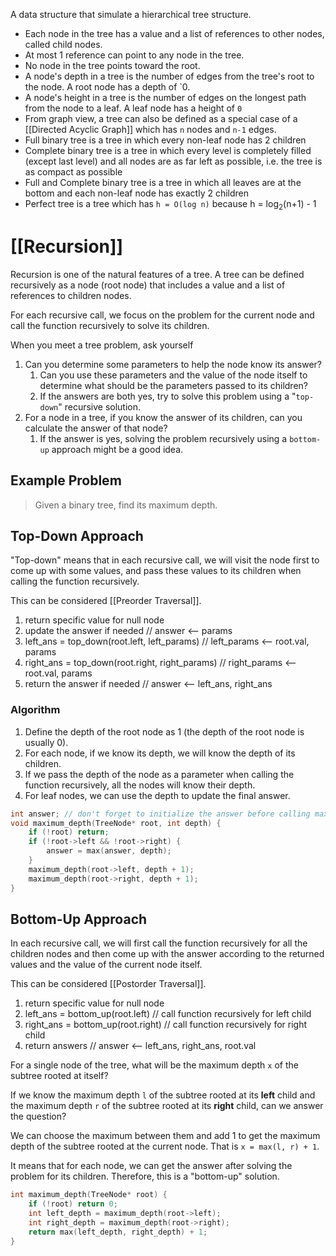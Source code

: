 A data structure that simulate a hierarchical tree structure.

- Each node in the tree has a value and a list of references to other nodes, called child nodes.
- At most 1 reference can point to any node in the tree.
- No node in the tree points toward the root.
- A node's depth in a tree is the number of edges from the tree's root to the node. A root node has a depth of `0.
- A node's height in a tree is the number of edges on the longest path from the node to a leaf. A leaf node has a height of `0`
- From graph view, a tree can also be defined as a special case of a [[Directed Acyclic Graph]] which has `n` nodes and `n-1` edges.
- Full binary tree is a tree in which every non-leaf node has 2 children
- Complete binary tree is a tree in which every level is completely filled (except last level) and all nodes are as far left as possible, i.e. the tree is as compact as possible
- Full and Complete binary tree is a tree in which all leaves are at the bottom and each non-leaf node has exactly 2 children
- Perfect tree is a tree which has `h = O(log n)` because h = log<sub>2</sub>(n+1) - 1

# [[Recursion]]

Recursion is one of the natural features of a tree.
A tree can be defined recursively as a node (root node) that includes a value and a list of references to children nodes. 

For each recursive call, we focus on the problem for the current node and call the function recursively to solve its children.

When you meet a tree problem, ask yourself  

1. Can you determine some parameters to help the node know its answer? 
	1. Can you use these parameters and the value of the node itself to determine what should be the parameters passed to its children? 
	2. If the answers are both yes, try to solve this problem using a "`top-down`" recursive solution.
2. For a node in a tree, if you know the answer of its children, can you calculate the answer of that node? 
	1. If the answer is yes, solving the problem recursively using a `bottom-up` approach might be a good idea.

## Example Problem

> Given a binary tree, find its maximum depth.

## Top-Down Approach

"Top-down" means that in each recursive call, we will visit the node first to come up with some values, and pass these values to its children when calling the function recursively. 

This can be considered [[Preorder Traversal]].

1. return specific value for null node
2. update the answer if needed                                 // answer <-- params
3. left_ans = top_down(root.left, left_params)          // left_params <-- root.val, params
4. right_ans = top_down(root.right, right_params)   // right_params <-- root.val, params
5. return the answer if needed                                  // answer <-- left_ans, right_ans

### Algorithm

1. Define the depth of the root node as 1 (the depth of the root node is usually 0). 
2. For each node, if we know its depth, we will know the depth of its children. 
3. If we pass the depth of the node as a parameter when calling the function recursively, all the nodes will know their depth. 
4. For leaf nodes, we can use the depth to update the final answer. 

```cpp
int answer; // don't forget to initialize the answer before calling maximum_depth
void maximum_depth(TreeNode* root, int depth) {
    if (!root) return;
    if (!root->left && !root->right) {
        answer = max(answer, depth);
    }
    maximum_depth(root->left, depth + 1);
    maximum_depth(root->right, depth + 1);
}
```
## Bottom-Up Approach

In each recursive call, we will first call the function recursively for all the children nodes and then come up with the answer according to the returned values and the value of the current node itself. 

This can be considered [[Postorder Traversal]]. 

1. return specific value for null node
2. left_ans = bottom_up(root.left)         // call function recursively for left child
3. right_ans = bottom_up(root.right)     // call function recursively for right child
4. return answers                                   // answer <-- left_ans, right_ans, root.val

For a single node of the tree, what will be the maximum depth `x` of the subtree rooted at itself?

If we know the maximum depth `l` of the subtree rooted at its **left** child and the maximum depth `r` of the subtree rooted at its **right** child, can we answer the question? 

We can choose the maximum between them and add 1 to get the maximum depth of the subtree rooted at the current node. That is `x = max(l, r) + 1`.

It means that for each node, we can get the answer after solving the problem for its children. Therefore, this is a "bottom-up" solution.

```cpp
int maximum_depth(TreeNode* root) {
    if (!root) return 0;
    int left_depth = maximum_depth(root->left);
    int right_depth = maximum_depth(root->right);
    return max(left_depth, right_depth) + 1;
}
```